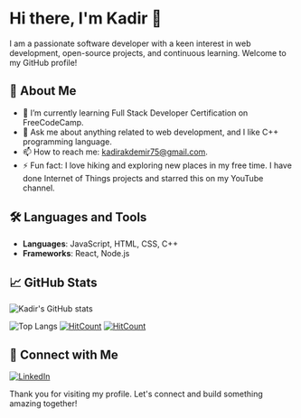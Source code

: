 # Hi there, I'm Kadir 👋

I am a passionate software developer with a keen interest in web development, open-source projects, and continuous learning. Welcome to my GitHub profile!

## 🚀 About Me
- 🌱 I’m currently learning Full Stack Developer Certification on FreeCodeCamp.
- 💬 Ask me about anything related to web development, and I like C++ programming language. 
- 📫 How to reach me: kadirakdemir75@gmail.com.
- ⚡ Fun fact: I love hiking and exploring new places in my free time. I have done Internet of Things projects and starred this on my YouTube channel.

## 🛠️ Languages and Tools
- **Languages**: JavaScript, HTML, CSS, C++
- **Frameworks**: React, Node.js


## 📈 GitHub Stats
![Kadir's GitHub stats](https://github-readme-stats.vercel.app/api?username=kadir001&show_icons=true&theme=radical)

![Top Langs](https://github-readme-stats.vercel.app/api/top-langs/?username=kadir001&layout=compact&theme=radical)
[![HitCount](https://hits.dwyl.com/kadir001/kadir001.svg?style=flat-square)](http://hits.dwyl.com/kadir001/kadir001)
  [![HitCount](https://hits.dwyl.com/kadir001/kadir001.svg?style=flat-square&show=unique)](http://hits.dwyl.com/kadir001/kadir001)
## 🔗 Connect with Me
[![LinkedIn](https://img.shields.io/badge/LinkedIn-blue?style=for-the-badge&logo=linkedin&logoColor=white)](https://www.linkedin.com/in/kadirakdemir1981)

Thank you for visiting my profile. Let's connect and build something amazing together!
